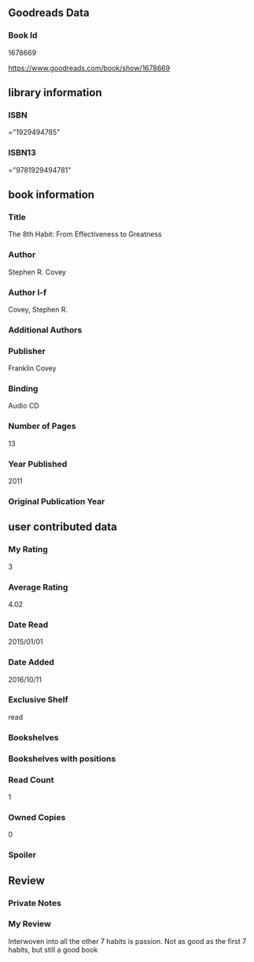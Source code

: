 <!-- This template shows how to bulk convert all columns of data into one markdown file -->
<!-- caveat: KeyError if there's a mismatch. Empty values output nothing -->

## Goodreads Data

### Book Id 

1678669

https://www.goodreads.com/book/show/1678669

## library information

### ISBN 
="1929494785"

### ISBN13 
="9781929494781"

## book information

### Title
The 8th Habit: From Effectiveness to Greatness

### Author 
Stephen R. Covey

### Author l-f 
Covey, Stephen R.

### Additional Authors


### Publisher 
Franklin Covey

### Binding
Audio CD

### Number of Pages
13

### Year Published
2011

### Original Publication Year 


## user contributed data

### My Rating
3

### Average Rating
4.02

### Date Read
2015/01/01

### Date Added
2016/10/11

### Exclusive Shelf
read

### Bookshelves


### Bookshelves with positions


### Read Count
1

### Owned Copies
0

### Spoiler 


## Review

### Private Notes


### My Review
Interwoven into all the other 7 habits is passion. Not as good as the first 7 habits, but still a good book